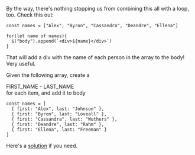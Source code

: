 
By the way, there's nothing stopping us from combining this all with a loop, too. Check this out:

  
```
const names = ["Alex", "Byron", "Cassandra", "Deandre", "Ellena"]

for(let name of names){
  $("body").append(`<div>${name}</div>`)
}
```
  

That will add a div with the name of each person in the array to the body! Very useful.

  

Given the following array, create a <div class='human'>FIRST_NAME - LAST_NAME</div> for each item, and add it to body

  
```
const names = [
  { first: "Alex", last: "Johnson" },
  { first: "Byron", last: "Loveall" },
  { first: "Cassandra", last: "Wuthers" },
  { first: "Deandre", last: "Rahm" },
  { first: "Ellena", last: "Freeman" }
]
```
  

Here's a [solution](https://codepen.io/ElevationPen/pen/MddQeZ?editors=0010) if you need.